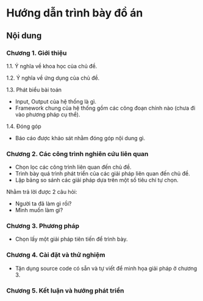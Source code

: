 # Hướng dẫn trình bày đồ án

## Nội dung

### Chương 1. Giới thiệu

1.1. Ý nghĩa về khoa học của chủ đề.  

1.2. Ý nghĩa về ứng dụng của chủ đề.  

1.3. Phát biểu bài toán  

- Input, Output của hệ thống là gì.  
- Framework chung của hệ thống gồm các công đoạn chính nào (chưa đi vào phương pháp cụ thể).
  
1.4. Đóng góp  

- Báo cáo được khảo sát nhằm đóng góp nội dung gì.  

### Chương 2. Các công trình nghiên cứu liên quan

- Chọn lọc các công trình liên quan đến chủ đề.  
- Trình bày quá trình phát triển của các giải pháp liên quan đến chủ đề.  
- Lập bảng so sánh các giải pháp dựa trên một số tiêu chí tự chọn.  

Nhằm trả lời được 2 câu hỏi:

- Người ta đã làm gì rồi?  
- Mình muốn làm gì?  

### Chương 3. Phương pháp

- Chọn lấy một giải pháp tiên tiến để trình bày.  

### Chương 4. Cài đặt và thử nghiệm

- Tận dụng source code có sẵn và tự viết để minh họa giải pháp ở chương 3.  

### Chương 5. Kết luận và hướng phát triển
